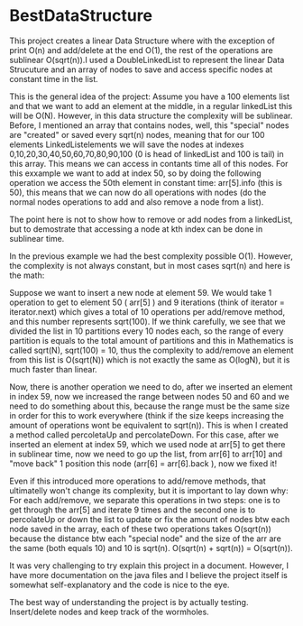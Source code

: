 # BestDataStructure
This project creates a linear Data Structure where with the exception of print O(n) and add/delete at the end O(1), the rest of the operations are sublinear O(sqrt(n)).I used a DoubleLinkedList to represent the linear Data Strucuture and an array of nodes to save and access specific nodes at constant time in the list.

This is the general idea of the project:
Assume you have a 100 elements list and that we want to add an element at the middle, in a regular linkedList this will be O(N). However, in this data structure the complexity will be sublinear. Before, I mentioned an array that contains nodes, well, this "special" nodes are "created" or saved every sqrt(n) nodes, meaning that for our 100 elements LinkedListelements we will save the nodes at indexes 0,10,20,30,40,50,60,70,80,90,100 (0 is head of linkedList and 100 is tail) in this array. This means we can access in contants time all of this nodes. For this exxample we want to add at index 50, so by doing the following operation we access the 50th element in constant time: arr[5].info (this is 50), this means that we can now do all operations with nodes (do the normal nodes operations to add and also remove a node from a list).

The point here is not to show how to remove or add nodes from a linkedList, but to demostrate that accessing a node at kth index can be 
done in sublinear time.

In the previous example we had the best complexity possible O(1). However, the complexity is not always constant, but in most cases sqrt(n) and here is the math:

Suppose we want to insert a new node at element 59. We would take 1 operation to get to element 50 ( arr[5] ) and 9 iterations (think of 
iterator = iterator.next) which gives a total of 10 operations per add/remove method, and this number represents sqrt(100). If we think carefully, we see that we divided the list in 10 partitions every 10 nodes each, so the range of every partition is equals to the total amount of partitions and this in Mathematics is called sqrt(N), sqrt(100) = 10, thus the complexity to add/remove an element from this list is O(sqrt(N)) which is not exactly the same as O(logN), but it is much faster than linear.

Now, there is another operation we need to do, after we inserted an element in index 59, now we increased the range between nodes 50 and 60 and we need to do something about this, because the range must be the same size in order for this to work everywhere (think if the size keeps increasing the amount of operations wont be equivalent to sqrt(n)). This is when I created a method called percoletaUp and percolateDown. For this case, after we inserted an element at index 59, which we used node at arr[5] to get there in sublinear time, now we need to go up the list, from arr[6] to arr[10] and "move back" 1 position this node (arr[6] = arr[6].back ), now we fixed it! 

Even if this introduced more operations to add/remove methods, that ultimatelly won't change its complexity, but it is important to lay down why: 
For each add/remove, we separate this operations in two steps: one is to get through the arr[5] and iterate 9 times and the second one is to percolateUp or down the list to update or fix the amount of nodes btw each node saved in the array, each of these two operations takes O(sqrt(n)) because the distance btw each "special node" and the size of the arr are the same (both equals 10) and 10 is sqrt(n). O(sqrt(n) + sqrt(n)) = O(sqrt(n)).

It was very challenging to try explain this project in a document. However, I have more documentation on the java files and I believe the project itself is somewhat self-explanatory and the code is nice to the eye.

The best way of understanding the project is by actually testing. Insert/delete nodes and keep track of the wormholes.
